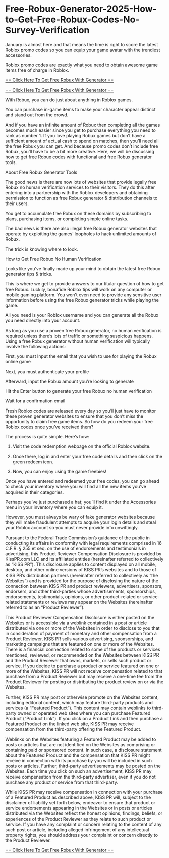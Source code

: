 # Free-Robux-Generator-2025-How-to-Get-Free-Robux-Codes-No-Survey-Verification
January is almost here and that means the time is right to score the latest Roblox promo codes so you can equip your game avatar with the trendiest accessories.

Roblox promo codes are exactly what you need to obtain awesome game items free of charge in Roblox.

[== Click Here To Get Free Robux With Generator ==](https://getnow.brickcitysupperclub.com/rfreenow.html)

[== Click Here To Get Free Robux With Generator ==](https://getnow.brickcitysupperclub.com/rfreenow.html)

With Robux, you can do just about anything in Roblox games.

You can purchase in-game items to make your character appear distinct and stand out from the crowd.

And if you have an infinite amount of Robux then completing all the games becomes much easier since you get to purchase everything you need to rank as number 1.
If you love playing Robux games but don’t have a sufficient amount of actual cash to spend on matches, then you’ll need all the free Robux you can get.
And because promo codes don’t include free Robux, you’ll have to be a bit more creative.
Here, we will be discussing how to get free Robux codes with functional and free Robux generator tools.

About Free Robux Generator Tools

The good news is there are now lots of websites that provide legally free Robux no human verification services to their visitors. They do this after entering into a partnership with the Roblox developers and obtaining permission to function as free Robux generator & distribution channels to their users.


You get to accumulate free Robux on these domains by subscribing to plans, purchasing items, or completing simple online tasks.

The bad news is there are also illegal free Robux generator websites that operate by exploiting the games’ loopholes to hack unlimited amounts of Robux.

The trick is knowing where to look.

How to Get Free Robux No Human Verification

Looks like you’ve finally made up your mind to obtain the latest free Robux generator tips & tricks.

This is where we get to provide answers to our titular question of how to get free Robux.
Luckily, bonafide Roblox tips will work on any computer or mobile gaming platform. You won’t even need to provide any sensitive user information before using the free Robux generator tricks while playing the game.

All you need is your Roblox username and you can generate all the Robux you need directly into your account.

As long as you use a proven free Robux generator, no human verification is required unless there’s lots of traffic or something suspicious happens.
Using a free Robux generator without human verification will typically involve the following actions:

First, you must Input the email that you wish to use for playing the Robux online game

Next, you must authenticate your profile

Afterward, input the Robux amount you’re looking to generate

Hit the Enter button to generate your free Robux no human verification

Wait for a confirmation email


Fresh Roblox codes are released every day so you’ll just have to monitor these proven generator websites to ensure that you don’t miss the opportunity to claim free game items.
So how do you redeem your free Roblox codes once you’ve received them?


The process is quite simple. Here’s how:

1. Visit the code redemption webpage on the official Roblox website.
   
2. Once there, log in and enter your free code details and then click on the green redeem icon.
   
3. Now, you can enjoy using the game freebies!

Once you have entered and redeemed your free codes, you can go ahead to check your inventory where you will find all the new items you’ve acquired in their categories.

Perhaps you’ve just purchased a hat; you’ll find it under the Accessories menu in your inventory where you can equip it.

However, you must always be wary of fake generator websites because they will make fraudulent attempts to acquire your login details and steal your Roblox account so you must never provide info unwittingly.

Pursuant to the Federal Trade Commission’s guidance of the public in conducting its affairs in conformity with legal requirements comprised in 16 C.F.R. § 255 et seq. on the use of endorsements and testimonials in advertising, this Product Reviewer Compensation Disclosure is provided by KissPR.com LLC and its affiliated entities (hereinafter referred to collectively as “KISS PR”). This disclosure applies to content displayed on all mobile, desktop, and other online versions of KISS PR’s websites and to those of KISS PR’s distribution partners (hereinafter referred to collectively as “the Websites”) and is provided for the purpose of disclosing the nature of the connection between KISS PR and product reviewers, advertisers, sponsors, endorsers, and other third-parties whose advertisements, sponsorships, endorsements, testimonials, opinions, or other product-related or service-related statements or reviews may appear on the Websites (hereinafter referred to as an “Product Reviewer”).

This Product Reviewer Compensation Disclosure is either posted on the Websites or is accessible via a weblink contained in a post or article distributed via one or more of the Websites in order to disclose to you that in consideration of payment of monetary and other compensation from a Product Reviewer, KISS PR sells various advertising, sponsorships, and marketing campaigns that are featured on one or more of the Websites.
There is a financial connection related to some of the products or services mentioned, reviewed, or recommended on the Websites between KISS PR and the Product Reviewer that owns, markets, or sells such product or service. If you decide to purchase a product or service featured on one or more of the Websites, KISS PR will not receive compensation related to that purchase from a Product Reviewer but may receive a one-time fee from the Product Reviewer for posting or distributing the product review on or via the Websites.

Further, KISS PR may post or otherwise promote on the Websites content, including editorial content, which may feature third-party products and services (a “Featured Product”). This content may contain weblinks to third-party owned or operated web sites where you can purchase Featured Product (“Product Link”). If you click on a Product Link and then purchase a Featured Product on the linked web site, KISS PR may receive compensation from the third-party offering the Featured Product.

Weblinks on the Websites featuring a Featured Product may be added to posts or articles that are not identified on the Websites as comprising or containing paid or sponsored content. In such case, a disclosure statement about the Featured Product and the compensation that KISS PR might receive in connection with its purchase by you will be included in such posts or articles. Further, third-party advertisements may be posted on the Websites. Each time you click on such an advertisement, KISS PR may receive compensation from the third-party advertiser, even if you do not purchase any product or service from that third-party.

While KISS PR may receive compensation in connection with your purchase of a Featured Product as described above, KISS PR will, subject to the disclaimer of liability set forth below, endeavor to ensure that product or service endorsements appearing in the Websites or in posts or articles distributed via the Websites reflect the honest opinions, findings, beliefs, or experiences of the Product Reviewer as they relate to such product or service. If you have any complaint or concern relating to the content of any such post or article, including alleged infringement of any intellectual property rights, you should address your complaint or concern directly to the Product Reviewer.

[== Click Here To Get Free Robux With Generator ==](https://getnow.brickcitysupperclub.com/rfreenow.html)
